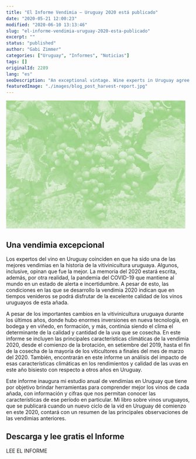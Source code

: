 ```yaml
---
title: "El Informe Vendimia — Uruguay 2020 está publicado"
date: "2020-05-21 12:00:23"
modified: "2020-06-10 13:13:46"
slug: "el-informe-vendimia-uruguay-2020-esta-publicado"
excerpt: ""
status: "published"
author: "Gabi Zimmer"
categories: ["Uruguay", "Informes", "Noticias"]
tags: []
originalId: 2289
lang: "es"
seoDescription: "An exceptional vintage. Wine experts in Uruguay agree that it has been one of the best vintages in the history of Uruguayan viticulture. Some even think that it was the best. Read my report on the subject."
featuredImage: "./images/blog_post_harvest-report.jpg"
---
```


![El Informe Vendimia — Uruguay 2020 está publicado](./images/blog_post_harvest-report.jpg)

## Una vendimia excepcional


Los expertos del vino en Uruguay coinciden en que ha sido una de las mejores vendimias en la historia de la vitivinicultura uruguaya. Algunos, inclusive, opinan que fue la mejor. La memoria del 2020 estará escrita, además, por otra realidad, la pandemia del COVID-19 que mantiene al mundo en un estado de alerta e incertidumbre. A pesar de esto, las condiciones en las que se desarrollo la vendimia 2020 indican que en tiempos venideros se podrá disfrutar de la excelente calidad de los vinos uruguayos de esta añada.


A pesar de los importantes cambios en la vitivinicultura uruguaya durante los últimos años, donde hubo enormes inversiones en nueva tecnología, en bodega y en viñedo, en formación, y más, continúa siendo el clima el determinante de la calidad y cantidad de la uva que se cosecha. En este informe se incluyen las principales características climáticas de la vendimia 2020, desde el comienzo de la brotación, en setiembre del 2019, hasta el fin de la cosecha de la mayoría de los viticultores a finales del mes de marzo del 2020. También, encontrarán en este informe un análisis del impacto de esas características climáticas en los rendimientos y calidad de las uvas en este año bisiesto con respecto a otros años en Uruguay.


Este informe inaugura mi estudio anual de vendimias en Uruguay que tiene por objetivo brindar herramientas para comprender mejor los vinos de cada añada, con información y cifras que nos permitan conocer las características de ese período en particular. Mi libro sobre vinos uruguayos, que se publicará cuando un nuevo ciclo de la vid en Uruguay dé comienzo en este 2020, contará con un resumen de las principales observaciones de las vendimias anteriores.



## Descarga y lee gratis el Informe


LEE EL INFORME
